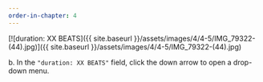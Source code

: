 ```yaml
---
order-in-chapter: 4
---
```


[![duration: XX BEATS]({{ site.baseurl }}/assets/images/4/4-5/IMG_79322-(44).jpg)]({{
site.baseurl }}/assets/images/4/4-5/IMG_79322-(44).jpg)

b. In the `"duration: XX BEATS"` field, click the down arrow to open a drop-down menu.
